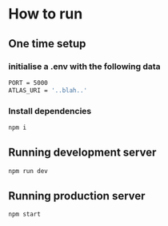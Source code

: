 # How to run
## One time setup
### initialise a .env with the following data

```bash
PORT = 5000
ATLAS_URI = '..blah..'
```

### Install dependencies

```sh
npm i
```

## Running development server

```sh
npm run dev
```

## Running production server

```sh
npm start
```